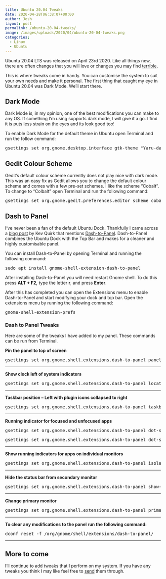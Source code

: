 ```yaml
---
title: Ubuntu 20.04 Tweaks
date: 2020-04-28T06:38:07+00:00
author: Josh
layout: post
permalink: /ubuntu-20-04-tweaks/
image: /images/uploads/2020/04/ubuntu-20-04-tweaks.png
categories:
  - Linux
  - Ubuntu
---
```

Ubuntu 20.04 LTS was released on April 23rd 2020. Like all things new, there are often changes that you will love or changes you may find <a rel="noreferrer noopener" href="https://en.wikipedia.org/wiki/Windows_8" target="_blank">terrible</a>.

This is where tweaks come in handy. You can customise the system to suit your own needs and make it personal. The first thing that caught my eye in Ubuntu 20.04 was Dark Mode. We&#8217;ll start there.

## Dark Mode

Dark Mode is, in my opinion, one of the best modifications you can make to any OS. If something I&#8217;m using supports dark mode, I will give it a go. I find it is puts less strain on the eyes and its look good too!

To enable Dark Mode for the default theme in Ubuntu open Terminal and run the follow command:

<pre class="wp-block-preformatted">gsettings set org.gnome.desktop.interface gtk-theme "Yaru-dark"</pre>

## Gedit Colour Scheme

Gedit&#8217;s default colour scheme currently does not play nice with dark mode. This was an easy fix as Gedit allows you to change the default colour scheme and comes with a few pre-set schemes. I like the scheme &#8220;Cobalt&#8221;. To change to &#8220;Colbalt&#8221; open Terminal and run the following command:

<pre class="wp-block-preformatted">gsettings set org.gnome.gedit.preferences.editor scheme cobalt</pre>

## Dash to Panel

I&#8217;ve never been a fan of the default Ubuntu Dock. Thankfully I came across a <a rel="noreferrer noopener" href="https://kevq.uk/my-thoughts-on-ubuntu-20-04/" target="_blank">blog post</a> by Kev Quirk that mentions <a rel="noreferrer noopener" href="https://github.com/home-sweet-gnome/dash-to-panel" target="_blank">Dash-to-Panel</a>. Dash-to-Panel combines the Ubuntu Dock with the Top Bar and makes for a cleaner and highly customisable panel.

You can install Dash-to-Panel by opening Terminal and running the following command:

<pre class="wp-block-preformatted">sudo apt install gnome-shell-extension-dash-to-panel</pre>

After installing Dash-to-Panel you will need restart Gnome shell. To do this press **ALT + F2,** type the letter **r**, and press **Enter**.

After this has completed you can open the Extensions menu to enable Dash-to-Panel and start modifying your dock and top bar. Open the extensions menu by running the following command:

<pre class="wp-block-preformatted">gnome-shell-extension-prefs</pre>

### Dash to Panel Tweaks

Here are some of the tweaks I have added to my panel. These commands can be run from Terminal.

**Pin the panel to top of screen**

<pre class="wp-block-preformatted">gsettings set org.gnome.shell.extensions.dash-to-panel panel-position 'TOP'</pre>

<hr class="wp-block-separator" />

**Show clock left of system indicators**

<pre class="wp-block-preformatted">gsettings set org.gnome.shell.extensions.dash-to-panel location-clock 'STATUSLEFT'</pre>

<hr class="wp-block-separator" />

**Taskbar position &#8211; Left with plugin icons collapsed to right**

<pre class="wp-block-preformatted">gsettings set org.gnome.shell.extensions.dash-to-panel taskbar-position 'LEFTPANEL'</pre>

<hr class="wp-block-separator" />

**Running indicator for focused and unfocused apps**

<pre class="wp-block-preformatted">gsettings set org.gnome.shell.extensions.dash-to-panel dot-style-focused 'SQUARES'</pre>

<pre class="wp-block-preformatted">gsettings set org.gnome.shell.extensions.dash-to-panel dot-style-unfocused 'SQUARES'</pre>

<hr class="wp-block-separator" />

**Show running indicators for apps on individual monitors**

<pre class="wp-block-preformatted">gsettings set org.gnome.shell.extensions.dash-to-panel isolate-monitors true</pre>

<hr class="wp-block-separator" />

**Hide the status bar from secondary monitor**

<pre class="wp-block-preformatted">gsettings set org.gnome.shell.extensions.dash-to-panel show-status-menu-all-monitors false</pre>

<hr class="wp-block-separator" />

**Change primary monitor**

<pre class="wp-block-preformatted">gsettings set org.gnome.shell.extensions.dash-to-panel primary-monitor 0</pre>

<hr class="wp-block-separator" />

**To clear any modifications to the panel run the following command:**

<pre class="wp-block-preformatted">dconf reset -f /org/gnome/shell/extensions/dash-to-panel/</pre>

<hr class="wp-block-separator" />

## More to come

I&#8217;ll continue to add tweaks that I perform on my system. If you have any tweaks you think I may like feel free to [send](mailto:hello@joshdawes.com) them through.